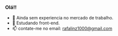### Olá!! 

- 🔭 Ainda sem experiencia no mercado de trabalho.
- 🌱 Estudando front-end.
- 📫 contate-me no email: rafalinz1000@gmail.com

<link rel="stylesheet" href="https://cdn.jsdelivr.net/gh/devicons/devicon@v2.15.1/devicon.min.css">
<link rel="stylesheet" href="https://cdn.jsdelivr.net/gh/devicons/devicon@v2.15.1/devicon.min.css">

